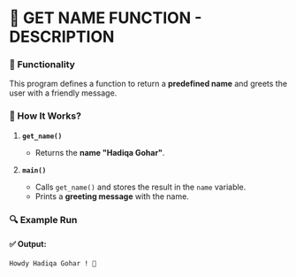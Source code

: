 # **👋 GET NAME FUNCTION - DESCRIPTION**  

### **📌 Functionality**  
This program defines a function to return a **predefined name** and greets the user with a friendly message.  

### **📝 How It Works?**  
1. **`get_name()`**  
   - Returns the **name "Hadiqa Gohar"**.  

2. **`main()`**  
   - Calls `get_name()` and stores the result in the `name` variable.  
   - Prints a **greeting message** with the name.  

### **🔍 Example Run**  
#### **✅ Output:**
```
Howdy Hadiqa Gohar ! 🤠
```
